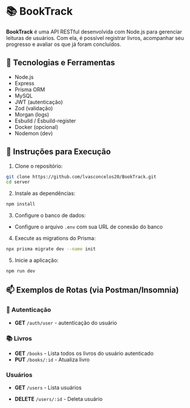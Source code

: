 # 📚 BookTrack

**BookTrack** é uma API RESTful desenvolvida com Node.js para gerenciar leituras de usuários. Com ela, é possível registrar livros, acompanhar seu progresso e avaliar os que já foram concluídos.

## 🚀 Tecnologias e Ferramentas

* Node.js
* Express
* Prisma ORM
* MySQL
* JWT (autenticação)
* Zod (validação)
* Morgan (logs)
* Esbuild / Esbuild-register
* Docker (opcional)
* Nodemon (dev)

## 🔧 Instruções para Execução

1. Clone o repositório:

```bash
git clone https://github.com/lvasconcelos20/BookTrack.git
cd server
```

2. Instale as dependências:

```bash
npm install
```

3. Configure o banco de dados:

* Configure o arquivo `.env` com sua URL de conexão do banco

4. Execute as migrations do Prisma:

```bash
npx prisma migrate dev --name init
```

5. Inicie a aplicação:

```bash
npm run dev 

```

## 📫 Exemplos de Rotas (via Postman/Insomnia)

### 🔐 Autenticação

* **GET** `/auth/user` - autenticação do usuário

### 📚 Livros

* **GET** `/books` - Lista todos os livros do usuário autenticado
* **PUT** `/books/:id` - Atualiza livro

### Usuários

* **GET** `/users` - Lista usuários

* **DELETE** `/users/:id` - Deleta usuário

